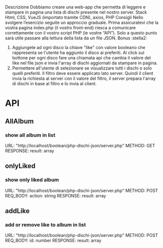 Descrizione
Dobbiamo creare una web-app che permetta di leggere e stampare in pagina una lista di dischi presente nel nostro server.
Stack
Html, CSS, VueJS (importato tramite CDN), axios, PHP
Consigli
Nello svolgere l’esercizio seguite un approccio graduale.
Prima assicuratevi che la vostra pagina index.php (il vostro front-end) riesca a comunicare correttamente con il vostro script PHP (le vostre “API”).
Solo a questo punto sarà utile passare alla lettura della lista da un file JSON.
Bonus :stella2:
1. Aggiungete ad ogni disco la chiave "like" con valore booleano che rappresenta se l'utente ha aggiunto il disco ai preferiti.
Al click sul bottone per ogni disco fare una chiamata api che cambia il valore del like nel file json e invia l'array di dischi aggiornati da stampare in pagina.
2. Permettere all'utente di selezionare se visualizzare tutti i dischi o solo quelli preferiti. Il filtro deve essere applicato lato server. Quindi il client invia la richiesta al server con il valore del filtro, il server prepara l'array di dischi in base al filtro e lo invia al client.

# API

## AllAlbum
### show all album in list
URL: "http://localhost/boolean/php-dischi-json/server.php"
METHOD: GET
RESPONSE:
    result: array

## onlyLiked
### show only liked album
URL: "http://localhost/boolean/php-dischi-json/server.php"
METHOD: POST
REQ_BODY:
    action: string
RESPONSE:
    result: array

## addLike
### add or remove like to album in list
URL: "http://localhost/boolean/php-dischi-json/server.php"
METHOD: POST
REQ_BODY:
    id: number
RESPONSE:
    result: array